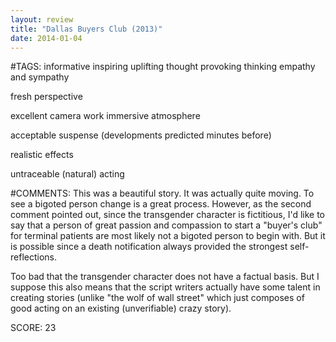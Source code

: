 ```yaml
---
layout: review
title: "Dallas Buyers Club (2013)"
date: 2014-01-04
---
```


#TAGS:
informative
inspiring
uplifting
thought provoking thinking
empathy and sympathy

fresh perspective

excellent camera work
immersive atmosphere

acceptable suspense (developments predicted minutes before)

realistic effects

untraceable (natural) acting

#COMMENTS:
This was a beautiful story. It was actually quite moving. To see a bigoted person change is a great process. However, as the second comment pointed out, since the transgender character is fictitious, I'd like to say that a person of great passion and compassion to start a "buyer's club" for terminal patients are most likely not a bigoted person to begin with. But it is possible since a death notification always provided the strongest self-reflections.

Too bad that the transgender character does not have a factual basis. But I suppose this also means that the script writers actually have some talent in creating stories (unlike "the wolf of wall street" which just composes of good acting on an existing (unverifiable) crazy story).





SCORE:
23

